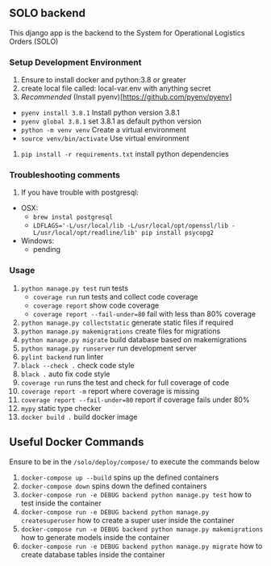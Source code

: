 ## SOLO backend

This django app is the backend to the System for Operational Logistics Orders (SOLO)

### Setup Development Environment
1. Ensure to install docker and python:3.8 or greater
1. create local file called: local-var.env with anything secret
1.  *Recommended* (Install pyenv)[https://github.com/pyenv/pyenv]
 - `pyenv install 3.8.1` Install python version 3.8.1
 - `pyenv global 3.8.1` set 3.8.1 as default python version 
 - `python -m venv venv` Create a virtual environment
 - `source venv/bin/activate` Use virtual environment
1. `pip install -r requirements.txt` install python dependencies
  
### Troubleshooting comments
1. If you have trouble with postgresql:
 - OSX:
   - `brew instal postgresql`
   - `LDFLAGS='-L/usr/local/lib -L/usr/local/opt/openssl/lib -L/usr/local/opt/readline/lib' pip install psycopg2`
 - Windows:
   - pending

### Usage
  1. `python manage.py test` run tests
      - `coverage run` run tests and collect code coverage
      - `coverage report` show code coverage
      - `coverage report --fail-under=80` fail with less than 80% coverage
  2. `python manage.py collectstatic` generate static files if required
  3. `python manage.py makemigrations` create files for migrations
  4. `python manage.py migrate` build database based on makemigrations
  5. `python manage.py runserver` run development server
  6. `pylint backend` run linter
  7. `black --check .` check code style
  8. `black .` auto fix code style
  1. `coverage run` runs the test and check for full coverage of code
  1. `coverage report -m` report where coverage is missing
  1. `coverage report --fail-under=80` report if coverage fails under 80%
  1. `mypy` static type checker
  9. `docker build .` build docker image
  
## Useful Docker Commands
Ensure to be in the `/solo/deploy/compose/` to execute the commands below
1. `docker-compose up --build` spins up the defined containers
1. `docker-compose down` spins down the defined containers
1. `docker-compose run -e DEBUG backend python manage.py test` how to test inside the container
1. `docker-compose run -e DEBUG backend python manage.py createsuperuser` how to create a super user inside the container
1. `docker-compose run -e DEBUG backend python manage.py makemigrations` how to generate models inside the container
1. `docker-compose run -e DEBUG backend python manage.py migrate` how to create database tables inside the container
